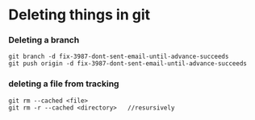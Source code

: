 # Deleting things in git


### Deleting a branch

```
git branch -d fix-3987-dont-sent-email-until-advance-succeeds
git push origin -d fix-3987-dont-sent-email-until-advance-succeeds
```

### deleting a file from tracking


```
git rm --cached <file>
git rm -r --cached <directory>   //resursively
```
